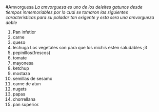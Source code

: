 
#Amvorguesa
*La amvorguesa es uno de los deleites gatunos desde tiempos inmemoriables 
por lo cual se tomaron las siguientes caracteristicas para su paladar tan 
exigente y esta sera una amvorgueza doble*
1. Pan infetior
2. carne
3. queso 
4. lechuga
Los vegetales son para que los michis esten saludables ;3
5. pepinillos(frescos)
6. tomate 
7. mayonesa 
8. ketchup
9. mostaza
10. semillas de sesamo
11. carne de atun
12. nugets 
13. papas
14. chorrellana
15. pan superior. 
